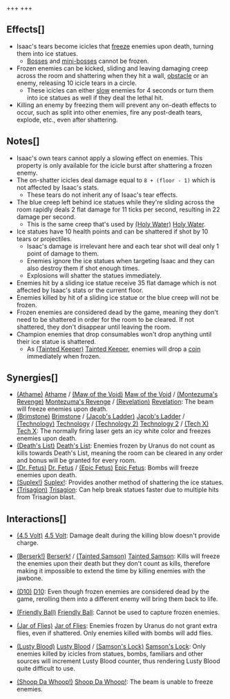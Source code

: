 +++
+++

Effects[]
---------


* Isaac's tears become icicles that [freeze](/wiki/Freeze "Freeze") enemies upon death, turning them into ice statues.
	+ [Bosses](/wiki/Bosses "Bosses") and [mini-bosses](/wiki/Mini-boss "Mini-boss") cannot be frozen.
* Frozen enemies can be kicked, sliding and leaving damaging creep across the room and shattering when they hit a wall, [obstacle](/wiki/Obstacle "Obstacle") or an enemy, releasing 10 icicle tears in a circle.
	+ These icicles can either [slow](/wiki/Slow "Slow") enemies for 4 seconds or turn them into ice statues as well if they deal the lethal hit.
* Killing an enemy by freezing them will prevent any on-death effects to occur, such as split into other enemies, fire any post-death tears, explode, etc., even after shattering.


Notes[]
-------


* Isaac's own tears cannot apply a slowing effect on enemies. This property is only available for the icicle burst after shattering a frozen enemy.
* The on-shatter icicles deal damage equal to `8 + (floor - 1)` which is not affected by Isaac's stats.
	+ These tears do not inherit any of Isaac's tear effects.
* The blue creep left behind ice statues while they're sliding across the room rapidly deals 2 flat damage for 11 ticks per second, resulting in 22 damage per second.
	+ This is the same creep that's used by [(Holy Water)](/wiki/Holy_Water "Holy Water") [Holy Water](/wiki/Holy_Water "Holy Water").
* Ice statues have 10 health points and can be shattered if shot by 10 tears or projectiles.
	+ Isaac's damage is irrelevant here and each tear shot will deal only 1 point of damage to them.
	+ Enemies ignore the ice statues when targeting Isaac and they can also destroy them if shot enough times.
	+ Explosions will shatter the statues immediately.
* Enemies hit by a sliding ice statue receive 35 flat damage which is not affected by Isaac's stats or the current floor.
* Enemies killed by hit of a sliding ice statue or the blue creep will not be frozen.
* Frozen enemies are considered dead by the game, meaning they don't need to be shattered in order for the room to be cleared. If not shattered, they don't disappear until leaving the room.
* Champion enemies that drop consumables won't drop anything until their ice statue is shattered.
	+ As  [(Tainted Keeper)](/wiki/Tainted_Keeper "Tainted Keeper") [Tainted Keeper](/wiki/Tainted_Keeper "Tainted Keeper"), enemies will drop a [coin](/wiki/Coin "Coin") immediately when frozen.


Synergies[]
-----------


* [(Athame)](/wiki/Athame "Athame") [Athame](/wiki/Athame "Athame") / [(Maw of the Void)](/wiki/Maw_of_the_Void "Maw of the Void") [Maw of the Void](/wiki/Maw_of_the_Void "Maw of the Void") / [(Montezuma's Revenge)](/wiki/Montezuma%27s_Revenge "Montezuma's Revenge") [Montezuma's Revenge](/wiki/Montezuma%27s_Revenge "Montezuma's Revenge") / [(Revelation)](/wiki/Revelation "Revelation") [Revelation](/wiki/Revelation "Revelation"): The beam will freeze enemies upon death.
* [(Brimstone)](/wiki/Brimstone "Brimstone") [Brimstone](/wiki/Brimstone "Brimstone") / [(Jacob's Ladder)](/wiki/Jacob%27s_Ladder "Jacob's Ladder") [Jacob's Ladder](/wiki/Jacob%27s_Ladder "Jacob's Ladder") / [(Technology)](/wiki/Technology "Technology") [Technology](/wiki/Technology "Technology") / [(Technology 2)](/wiki/Technology_2 "Technology 2") [Technology 2](/wiki/Technology_2 "Technology 2") / [(Tech X)](/wiki/Tech_X "Tech X") [Tech X](/wiki/Tech_X "Tech X"): The normally firing laser gets an icy white color and freezes enemies upon death.
* [(Death's List)](/wiki/Death%27s_List "Death's List") [Death's List](/wiki/Death%27s_List "Death's List"): Enemies frozen by Uranus do not count as kills towards Death's List, meaning the room can be cleared in any order and bonus will be granted for every room.
* [(Dr. Fetus)](/wiki/Dr._Fetus "Dr. Fetus") [Dr. Fetus](/wiki/Dr._Fetus "Dr. Fetus") / [(Epic Fetus)](/wiki/Epic_Fetus "Epic Fetus") [Epic Fetus](/wiki/Epic_Fetus "Epic Fetus"): Bombs will freeze enemies upon death.
* [(Suplex!)](/wiki/Suplex! "Suplex!") [Suplex!](/wiki/Suplex! "Suplex!"): Provides another method of shattering the ice statues.
* [(Trisagion)](/wiki/Trisagion "Trisagion") [Trisagion](/wiki/Trisagion "Trisagion"): Can help break statues faster due to multiple hits from Trisagion blast.


Interactions[]
--------------


* [(4.5 Volt)](/wiki/4.5_Volt "4.5 Volt") [4.5 Volt](/wiki/4.5_Volt "4.5 Volt"): Damage dealt during the killing blow doesn't provide charge.


* [(Berserk!)](/wiki/Berserk! "Berserk!") [Berserk!](/wiki/Berserk! "Berserk!") /  [(Tainted Samson)](/wiki/Tainted_Samson "Tainted Samson") [Tainted Samson](/wiki/Tainted_Samson "Tainted Samson"): Kills will freeze the enemies upon their death but they don't count as kills, therefore making it impossible to extend the time by killing enemies with the jawbone.
* [(D10)](/wiki/D10 "D10") [D10](/wiki/D10 "D10"): Even though frozen enemies are considered dead by the game, rerolling them into a different enemy will bring them back to life.
* [(Friendly Ball)](/wiki/Friendly_Ball "Friendly Ball") [Friendly Ball](/wiki/Friendly_Ball "Friendly Ball"): Cannot be used to capture frozen enemies.
* [(Jar of Flies)](/wiki/Jar_of_Flies "Jar of Flies") [Jar of Flies](/wiki/Jar_of_Flies "Jar of Flies"): Enemies frozen by Uranus do not grant extra flies, even if shattered. Only enemies killed with bombs will add flies.
* [(Lusty Blood)](/wiki/Lusty_Blood "Lusty Blood") [Lusty Blood](/wiki/Lusty_Blood "Lusty Blood") / [(Samson's Lock)](/wiki/Samson%27s_Lock "Samson's Lock") [Samson's Lock](/wiki/Samson%27s_Lock "Samson's Lock"): Only enemies killed by icicles from statues, bombs, familiars and other sources will increment Lusty Blood counter, thus rendering Lusty Blood quite difficult to use.
* [(Shoop Da Whoop!)](/wiki/Shoop_Da_Whoop! "Shoop Da Whoop!") [Shoop Da Whoop!](/wiki/Shoop_Da_Whoop! "Shoop Da Whoop!"): The beam is unable to freeze enemies.


